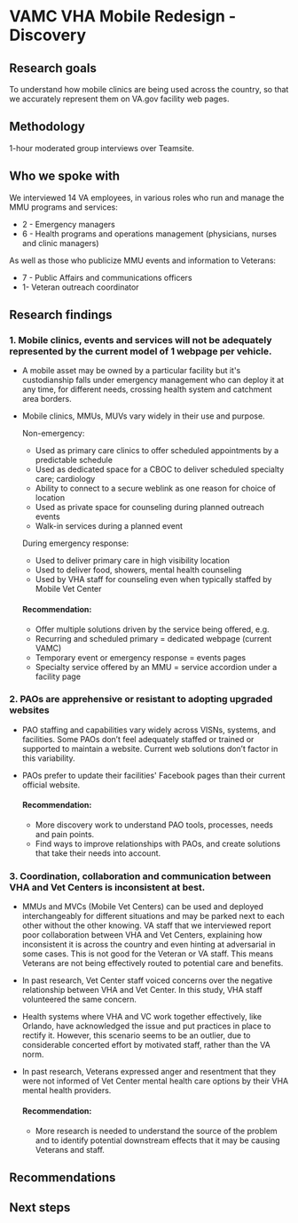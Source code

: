 # VAMC VHA Mobile Redesign - Discovery

## Research goals

To understand how mobile clinics are being used across the country, so that we accurately represent them on VA.gov facility web pages.

## Methodology

1-hour moderated group interviews over Teamsite. 

## Who we spoke with

We interviewed 14 VA employees, in various roles who run and manage the MMU programs and services:
 - 2 - Emergency managers
 - 6 - Health programs and operations management 
(physicians, nurses and clinic managers)

As well as those who publicize MMU events and information to Veterans:
 - 7 - Public Affairs and communications officers
 - 1- Veteran outreach coordinator



## Research findings

### 1. Mobile clinics, events and services will not be adequately represented by the current model of 1 webpage per vehicle. 


- A mobile asset may be owned by a particular facility but it's custodianship falls under emergency management who can deploy it at any time, for different needs, crossing health system and catchment area borders. 
- Mobile clinics, MMUs, MUVs vary widely in their use and purpose.

    Non-emergency:
    - Used as primary care clinics to offer scheduled appointments by a predictable schedule
    - Used as dedicated space for a CBOC to deliver scheduled specialty care; cardiology
    - Ability to connect to a secure weblink as one reason for choice of location
    - Used as private space for counseling during planned outreach events
    - Walk-in services during a planned event

    During emergency response:
    - Used to deliver primary care in high visibility location 
    - Used to deliver food, showers, mental health counseling
    - Used by VHA staff for counseling even when typically staffed by Mobile Vet Center


   #### Recommendation: 

   - Offer multiple solutions driven by the service being offered, e.g.
    -  Recurring and scheduled primary = dedicated webpage (current VAMC)
    -  Temporary event or emergency response = events pages
    -  Specialty service offered by an MMU = service accordion under a facility page

### 2. PAOs are apprehensive or resistant to adopting upgraded websites

- PAO staffing and capabilities vary widely across VISNs, systems, and facilities. Some PAOs don’t feel adequately staffed or trained or supported to maintain a website. Current web solutions don’t factor in this variability. 
- PAOs prefer to update their facilities' Facebook pages than their current official website.

   #### Recommendation: 

   - More discovery work to understand PAO tools, processes, needs and pain points. 
   - Find ways to improve relationships with PAOs, and create solutions that take their needs into account.

### 3. Coordination, collaboration and communication between VHA and Vet Centers is inconsistent at best.

- MMUs and MVCs (Mobile Vet Centers) can be used and deployed interchangeably for different situations and may be parked next to each other without the other knowing. VA staff that we interviewed report poor collaboration between VHA and Vet Centers, explaining how inconsistent it is across the country and even hinting at adversarial in some cases. This is not good for the Veteran or VA staff. This means Veterans are not being effectively routed to potential care and benefits.
- In past research, Vet Center staff voiced concerns over the negative relationship between VHA and Vet Center. In this study, VHA staff volunteered the same concern.
- Health systems where VHA and VC work together effectively, like Orlando, have acknowledged the issue and put practices in place to rectify it. However, this scenario seems to be an outlier, due to considerable concerted effort by motivated staff, rather than the VA norm.
- In past research, Veterans expressed anger and resentment that they were not informed of Vet Center mental health care options by their VHA mental health providers.

   #### Recommendation: 

   - More research is needed to understand the source of the problem and to identify potential downstream effects that it may be causing Veterans and staff.


## Recommendations
## Next steps
